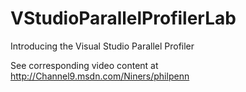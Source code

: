 # VStudioParallelProfilerLab
Introducing the Visual Studio Parallel Profiler

See corresponding video content at http://Channel9.msdn.com/Niners/philpenn
